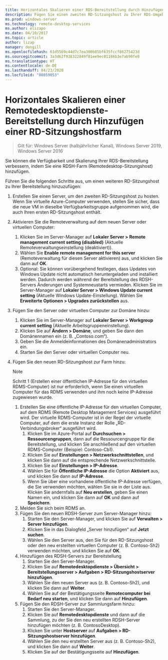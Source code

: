 ```yaml
---
title: Horizontales Skalieren einer RDS-Bereitstellung durch Hinzufügen einer RD-Sitzungshostfarm
description: Fügen Sie einen zweiten RD-Sitzungshost zu Ihrer RDS-Umgebung hinzu.
ms.prod: windows-server
ms.technology: remote-desktop-services
ms.author: elizapo
ms.date: 04/10/2017
ms.topic: article
author: lizap
manager: dongill
ms.openlocfilehash: 61d5569c44d7c7ea300b85bf635fccf86275423d
ms.sourcegitcommit: 3a3d62f938322849f81ee9ec01186b3e7ab90fe0
ms.translationtype: HT
ms.contentlocale: de-DE
ms.lasthandoff: 04/23/2020
ms.locfileid: "80859053"
---
```

# <a name="scale-out-your-remote-desktop-services-deployment-by-adding-an-rd-session-host-farm"></a>Horizontales Skalieren einer Remotedesktopdienste-Bereitstellung durch Hinzufügen einer RD-Sitzungshostfarm

>Gilt für: Windows Server (halbjährlicher Kanal), Windows Server 2019, Windows Server 2016

Sie können die Verfügbarkeit und Skalierung Ihrer RDS-Bereitstellung verbessern, indem Sie eine RDSH-Farm (Remotedesktop-Sitzungshost) hinzufügen.   
  
 
Führen Sie die folgenden Schritte aus, um einen weiteren RD-Sitzungshost zu Ihrer Bereitstellung hinzuzufügen:  
  
1. Erstellen Sie einen Server, um den zweiten RD-Sitzungshost zu hosten. Wenn Sie virtuelle Azure-Computer verwenden, stellen Sie sicher, dass die neue VM in dieselbe Verfügbarkeitsgruppe aufgenommen wird, die auch Ihren ersten RD-Sitzungshost enthält.
2. Aktivieren Sie die Remoteverwaltung auf dem neuen Server oder virtuellen Computer:
   1. Klicken Sie im Server-Manager auf **Lokaler Server > Remote management current setting (disabled)** (Aktuelle Remoteverwaltungseinstellung (deaktiviert)). 
   2. Wählen Sie **Enable remote management for this server** (Remoteverwaltung für diesen Server aktivieren) aus, und klicken Sie dann auf **OK**. 
   3. Optional: Sie können vorübergehend festlegen, dass Updates von Windows Update nicht automatisch heruntergeladen und installiert werden. Dadurch werden während der Bereitstellung des RDSH-Servers Änderungen und Systemneustarts vermieden. Klicken Sie im Server-Manager auf **Lokaler Server > Windows Update current setting** (Aktuelle Windows Update-Einstellung). Wählen Sie **Erweiterte Optionen > Upgrades zurückstellen** aus. 
3. Fügen Sie den Server oder virtuellen Computer zur Domäne hinzu:
   1. Klicken Sie im Server-Manager auf **Lokaler Server > Workgroup current setting** (Aktuelle Arbeitsgruppeneinstellung). 
   2. Klicken Sie auf **Ändern > Domäne**, und geben Sie dann den Domänennamen ein (z. B. „Contoso.com“). 
   3. Geben Sie die Anmeldeinformationen des Domänenadministrators ein. 
   4. Starten Sie den Server oder virtuellen Computer neu.
4. Fügen Sie den neuen RD-Sitzungshost zur Farm hinzu:
   >[!NOTE] 
   > Schritt 1 (Erstellen einer öffentlichen IP-Adresse für den virtuellen RDMS-Computer) ist nur erforderlich, wenn Sie einen virtuellen Computer für das RDMS verwenden und ihm noch keine IP-Adresse zugewiesen wurde.
   
   1. Erstellen Sie eine öffentliche IP-Adresse für den virtuellen Computer, auf dem RDMS (Remote Desktop Management Services) ausgeführt wird. Der virtuelle RDMS-Computer ist in der Regel der virtuelle Computer, auf dem die erste Instanz der Rolle „RD-Verbindungsbroker“ ausgeführt wird.  
       1. Klicken Sie im Azure-Portal auf **Durchsuchen > Ressourcengruppen**, dann auf die Ressourcengruppe für die Bereitstellung, und klicken Sie anschließend auf den virtuellen RDMS-Computer (Beispiel: Contoso-Cb1).  
       2. Klicken Sie auf **Einstellungen > Netzwerkschnittstellen**, und klicken Sie dann auf die entsprechende Netzwerkschnittstelle.   
       3. Klicken Sie auf **Einstellungen > IP-Adresse**.
       4. Wählen Sie für **Öffentliche IP-Adresse** die Option **Aktiviert** aus, und klicken Sie dann auf **IP-Adresse**.   
       5. Wenn Sie über eine vorhandene öffentliche IP-Adresse verfügen, die Sie verwenden möchten, wählen Sie sie in der Liste aus. Klicken Sie andernfalls auf **Neu erstellen**, geben Sie einen Namen ein, und klicken Sie dann auf **OK** und dann auf **Speichern**.   
   2. Melden Sie sich beim RDMS an.
   3. Fügen Sie den neuen RDSH-Server zum Server-Manager hinzu:   
       1. Starten Sie den Server-Manager, und klicken Sie auf **Verwalten > Server hinzufügen**.   
       2. Klicken Sie in das Dialogfeld „Server hinzufügen“ auf **Jetzt suchen**.   
       3. Wählen Sie den Server aus, den Sie für den RD-Sitzungshost oder den neu erstellten virtuellen Computer (z. B. Contoso-Sh2) verwenden möchten, und klicken Sie auf **OK**.
   4. Hinzufügen des RDSH-Servers zur Bereitstellung
       1. Starten Sie den Server-Manager.  
       2. Klicken Sie auf **Remotedesktopdienste > Übersicht > Bereitstellungsserver > Aufgaben > RD-Sitzungshostserver hinzufügen**.   
       3. Wählen Sie den neuen Server aus (z. B. Contoso-Sh2), und klicken Sie dann auf **Weiter**.  
       4. Wählen Sie auf der Bestätigungsseite **Remotecomputer bei Bedarf neu starten**, und klicken Sie dann auf **Hinzufügen**.   
   5. Fügen Sie den RDSH-Server zur Sammlungsfarm hinzu:
       1. Starten Sie den Server-Manager.   
       2. Klicken Sie auf **Remotedesktopdienste** und dann auf die Sammlung, zu der Sie den neu erstellten RDSH-Server hinzufügen möchten (z. B. ContosoDesktop).   
       3. Klicken Sie unter **Hostserver** auf **Aufgaben > RD-Sitzungshostserver hinzufügen**.   
       4. Wählen Sie den neu erstellten Server aus (z. B. Contoso-Sh2), und klicken Sie dann auf **Weiter**.   
       5. Klicken Sie auf der Bestätigungsseite auf **Hinzufügen**.   

